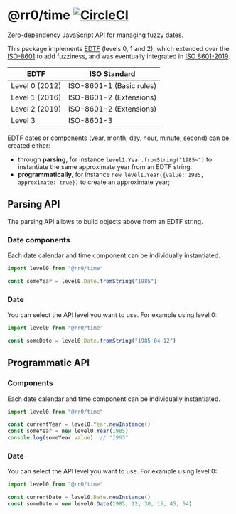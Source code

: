 # @rr0/time [![CircleCI](https://dl.circleci.com/status-badge/img/gh/RR0/time/tree/master.svg?style=svg)](https://dl.circleci.com/status-badge/redirect/gh/RR0/time/tree/master)

Zero-dependency JavaScript API for managing fuzzy dates.

This package implements [EDTF](https://www.loc.gov/standards/datetime/) (levels 0, 1 and 2), which extended over the [ISO-8601](https://www.iso.org/iso-8601-date-and-time-format.html) to add fuzziness, 
and was eventually integrated in [ISO 8601-2019](https://www.iso.org/obp/ui/#iso:std:iso:8601:-1:ed-1:v1:en).

| EDTF           | ISO Standard             |
|----------------|--------------------------|
| Level 0 (2012) | ISO-8601-1 (Basic rules) |
| Level 1 (2016) | ISO-8601-2 (Extensions)  |
| Level 2 (2019) | ISO-8601-2 (Extensions)  |
| Level 3        | ISO-8601-3               |

EDTF dates or components (year, month, day, hour, minute, second) can be created either:
- through **parsing**, for instance `level1.Year.fromString("1985~")` to instantiate the same approximate year from an EDTF string.
- **programmatically**, for instance `new level1.Year({value: 1985, approximate: true})` to create an approximate year;

## Parsing API
The parsing API allows to build objects above from an EDTF string.

### Date components
Each date calendar and time component can be individually instantiated.
```js
import level0 from "@rr0/time"

const someYear = level0.Date.fromString("1985")
```

### Date

You can select the API level you want to use. For example using level 0:
```js
import level0 from "@rr0/time"

const someDate = level0.Date.fromString("1985-04-12")
```

## Programmatic API

### Components
Each date calendar and time component can be individually instantiated.
```js
import level0 from "@rr0/time"

const currentYear = level0.Year.newInstance()
const someYear = new level0.Year(1985)
console.log(someYear.value)  // "1985"
```

### Date

You can select the API level you want to use. For example using level 0:
```js
import level0 from "@rr0/time"

const currentDate = level0.Date.newInstance()
const someDate = new level0.Date(1985, 12, 30, 15, 45, 54)
```
